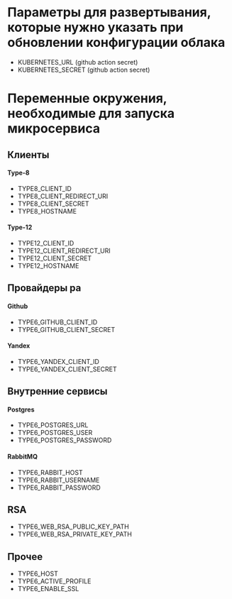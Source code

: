 # Параметры для развертывания, которые нужно указать при обновлении конфигурации облака

* KUBERNETES_URL (github action secret)
* KUBERNETES_SECRET (github action secret)

# Переменные окружения, необходимые для запуска микросервиса

## Клиенты

#### Type-8

* TYPE8_CLIENT_ID
* TYPE8_CLIENT_REDIRECT_URI
* TYPE8_CLIENT_SECRET
* TYPE8_HOSTNAME

#### Type-12

* TYPE12_CLIENT_ID
* TYPE12_CLIENT_REDIRECT_URI
* TYPE12_CLIENT_SECRET
* TYPE12_HOSTNAME

## Провайдеры pa

#### Github

* TYPE6_GITHUB_CLIENT_ID
* TYPE6_GITHUB_CLIENT_SECRET

#### Yandex

* TYPE6_YANDEX_CLIENT_ID
* TYPE6_YANDEX_CLIENT_SECRET

## Внутренние сервисы

#### Postgres

* TYPE6_POSTGRES_URL
* TYPE6_POSTGRES_USER
* TYPE6_POSTGRES_PASSWORD

#### RabbitMQ

* TYPE6_RABBIT_HOST
* TYPE6_RABBIT_USERNAME
* TYPE6_RABBIT_PASSWORD

## RSA

* TYPE6_WEB_RSA_PUBLIC_KEY_PATH
* TYPE6_WEB_RSA_PRIVATE_KEY_PATH

## Прочее

* TYPE6_HOST
* TYPE6_ACTIVE_PROFILE
* TYPE6_ENABLE_SSL
